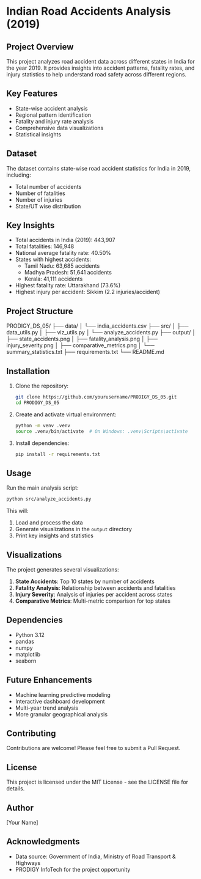 # Indian Road Accidents Analysis (2019)

## Project Overview
This project analyzes road accident data across different states in India for the year 2019. It provides insights into accident patterns, fatality rates, and injury statistics to help understand road safety across different regions.

## Key Features
- State-wise accident analysis
- Regional pattern identification
- Fatality and injury rate analysis
- Comprehensive data visualizations
- Statistical insights

## Dataset
The dataset contains state-wise road accident statistics for India in 2019, including:
- Total number of accidents
- Number of fatalities
- Number of injuries
- State/UT wise distribution

## Key Insights
- Total accidents in India (2019): 443,907
- Total fatalities: 146,948
- National average fatality rate: 40.50%
- States with highest accidents:
  * Tamil Nadu: 63,685 accidents
  * Madhya Pradesh: 51,641 accidents
  * Kerala: 41,111 accidents
- Highest fatality rate: Uttarakhand (73.6%)
- Highest injury per accident: Sikkim (2.2 injuries/accident)

## Project Structure
PRODIGY_DS_05/
├── data/
│   └── india_accidents.csv
├── src/
│   ├── data_utils.py
│   ├── viz_utils.py
│   └── analyze_accidents.py
├── output/
│   ├── state_accidents.png
│   ├── fatality_analysis.png
│   ├── injury_severity.png
│   ├── comparative_metrics.png
│   └── summary_statistics.txt
├── requirements.txt
└── README.md

## Installation
1. Clone the repository:
   ```bash
   git clone https://github.com/yourusername/PRODIGY_DS_05.git
   cd PRODIGY_DS_05
   ```

2. Create and activate virtual environment:
   ```bash
   python -m venv .venv
   source .venv/bin/activate  # On Windows: .venv\Scripts\activate
   ```

3. Install dependencies:
   ```bash
   pip install -r requirements.txt
   ```

## Usage
Run the main analysis script:
```bash
python src/analyze_accidents.py
```

This will:
1. Load and process the data
2. Generate visualizations in the `output` directory
3. Print key insights and statistics

## Visualizations
The project generates several visualizations:
1. **State Accidents**: Top 10 states by number of accidents
2. **Fatality Analysis**: Relationship between accidents and fatalities
3. **Injury Severity**: Analysis of injuries per accident across states
4. **Comparative Metrics**: Multi-metric comparison for top states

## Dependencies
- Python 3.12
- pandas
- numpy
- matplotlib
- seaborn

## Future Enhancements
- Machine learning predictive modeling
- Interactive dashboard development
- Multi-year trend analysis
- More granular geographical analysis

## Contributing
Contributions are welcome! Please feel free to submit a Pull Request.

## License
This project is licensed under the MIT License - see the LICENSE file for details.

## Author
[Your Name]

## Acknowledgments
- Data source: Government of India, Ministry of Road Transport & Highways
- PRODIGY InfoTech for the project opportunity
